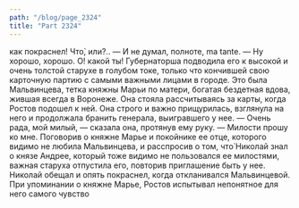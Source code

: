 ```yaml
---
path: "/blog/page_2324"
title: "Part 2324"
---
```


 как покраснел! Что̀, или?..
— И не думал, полноте, ma tante.
— Ну хорошо, хорошо. О! какой ты!
Губернаторша подводила его к высокой и очень толстой старухе в голубом токе, только что кончившей свою карточную партию с самыми важными лицами в городе. Это была Мальвинцева, тетка княжны Марьи по матери, богатая бездетная вдова, жившая всегда в Воронеже. Она стояла рассчитываясь за карты, когда Ростов подошел к ней. Она строго и важно прищурилась, взглянула на него и продолжала бранить генерала, выигравшего у нее.
— Очень рада, мой милый, — сказала она, протянув ему руку. — Милости прошу ко мне.
Поговорив о княжне Марье и покойнике ее отце, которого видимо не любила Мальвинцева, и расспросив о том, что̀ Николай знал о князе Андрее, который тоже видимо не пользовался ее милостями, важная старуха отпустила его, повторив приглашение быть у нее.
Николай обещал и опять покраснел, когда откланивался Мальвинцевой. При упоминании о княжне Марье, Ростов испытывал непонятное для него самого чувство 
